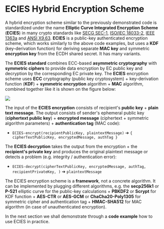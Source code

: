 # ECIES Hybrid Encryption Scheme

A hybrid encryption scheme similar to the previously demonstrated code is standardized under the name **Elliptic Curve Integrated Encryption Scheme** \(**ECIES**\) in many crypto standards like [SECG SEC-1](http://www.secg.org/sec1-v2.pdf), [ISO/IEC 18033-2](https://www.shoup.net/iso/std4.pdf), [IEEE 1363a](http://grouper.ieee.org/groups/1722/contributions/2012/1722a-butterworth-ieee1363.pdf) and [ANSI X9.63](ftp://ftp.iks-jena.de/mitarb/lutz/standards/ansi/X9/x963-7-5-98.pdf). **ECIES** is a public-key authenticated encryption scheme, which works similarly to the above code examples, but uses a **KDF** \(key-derivation function\) for deriving separate **MAC key** and symmetric **encryption key** from the ECDH shared secret. It has many variants.

The **ECIES standard** combines ECC-based **asymmetric cryptography** with **symmetric ciphers** to provide data encryption by EC public key and decryption by the corresponding EC private key. The **ECIES** encryption scheme uses **ECC** cryptography \(public key cryptosystem\) + key-derivation function \(**KDF**\) + **symmetric encryption** algorithm + **MAC** algorithm, combined together like it is shown on the figure below:

![](../.gitbook/assets/ecies.png)

The input of the **ECIES encryption** consists of recipient's **public key** + **plain text message**. The output consists of sender's ephemeral public key \(**ciphertext public key**\) + **encrypted message** \(ciphertext + symmetric algorithm parameters\) + **authentication tag** \(MAC code\):

* `ECIES-encrypt(recipientPublicKey, plaintextMessage)` ➔ `{ cipherTextPublicKey, encryptedMessage, authTag }`

The **ECIES decryption** takes the output from the encryption + the **recipient's private key** and produces the original plaintext message or detects a problem \(e.g. integrity / authentication error\):

* `ECIES-decrypt(cipherTextPublicKey, encryptedMessage, authTag, recipientPrivateKey, )` ➔ `plaintextMessage`

The ECIES encryption scheme is a **framework**, not a concrete algorithm. It can be implemented by plugging different algorithms, e.g. the **secp256k1** or **P-521** elliptic curve for the public-key calculations + **PBKDF2** or **Scrypt** for KDF function + **AES-CTR** or **AES-GCM** or **ChaCha20-Poly1305** for symmetric cipher and authentication tag + **HMAC-SHA512** for MAC algorithm \(in case of unauthenticated encryption\).

In the next section we shall demonstrate through a **code example** how to use ECIES in practice.

